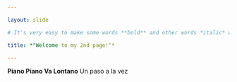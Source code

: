 ```yaml
---

layout: slide

# It's very easy to make some words **bold** and other words *italic* with Markdown. You can even [link to Google!](http://google.com)

title: *"Welcome to my 2nd page!"*

---
```


**Piano Piano Va Lontano**
Un paso a la vez
